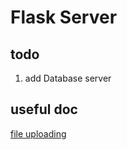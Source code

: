 # Flask Server

## todo
1. add Database server

## useful doc
[file uploading](https://flask.palletsprojects.com/en/stable/patterns/fileuploads/)